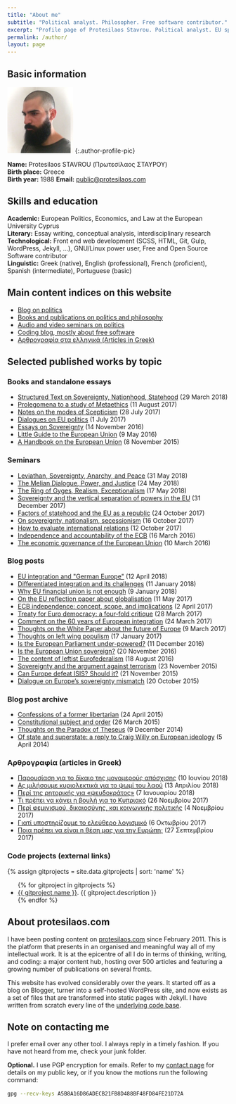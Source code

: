 ```yaml
---
title: "About me"
subtitle: "Political analyst. Philosopher. Free software contributor."
excerpt: "Profile page of Protesilaos Stavrou. Political analyst. EU specialist. Philosopher. Free/libre software contributor."
permalink: /author/
layout: page
---
```

## Basic information

![protesilaos_profile_pic](/images/self/prot_2018_150px.jpg)
{:.author-profile-pic}

**Name:** Protesilaos STAVROU (Πρωτεσίλαος ΣΤΑΥΡΟΥ)  
**Birth place:** Greece  
**Birth year:** 1988
**Email:** <public@protesilaos.com>  

## Skills and education

**Academic:** European Politics, Economics, and Law at the European University Cyprus  
**Literary:** Essay writing, conceptual analysis, interdisciplinary research  
**Technological:** Front end web development (SCSS, HTML, Git, Gulp, WordPress, Jekyll, ...), GNU/Linux power user, Free and Open Source Software contributor  
**Linguistic:** Greek (native), English (professional), French (proficient), Spanish (intermediate), Portuguese (basic)

## Main content indices on this website

- [Blog on politics](/blog/)
- [Books and publications on politics and philosophy](/books/)
- [Audio and video seminars on politics](/seminars/)
- [Coding blog, mostly about free software](/codelog/)
- [Αρθρογραφία στα ελληνικά (Articles in Greek)](/greek/)

## Selected published works by topic

### Books and standalone essays

- [Structured Text on Sovereignty, Nationhood, Statehood](/stsns/) (29 March 2018)
- [Prolegomena to a study of Metaethics](/prolegomena-study-metaethics/) (11 August 2017)
- [Notes on the modes of Scepticism](/notes-modes-scepticism/) (28 July 2017)
- [Dialogues on EU politics](/eudi/) (1 July 2017)
- [Essays on Sovereignty](/sov/) (14 November 2016)
- [Little Guide to the European Union](/euguide/) (9 May 2016)
- [A Handbook on the European Union](/euhandbook/) (8 November 2015)

### Seminars

- [Leviathan, Sovereignty, Anarchy, and Peace](/seminars/leviathan-sovereignty-anarchy-peace/) (31 May 2018)
- [The Melian Dialogue, Power, and Justice](/seminars/melian-dialogue-realism/) (24 May 2018)
- [The Ring of Gyges, Realism, Exceptionalism](/seminars/ring-gyges-realism-exceptionalism/) (17 May 2018)
- [Sovereignty and the vertical separation of powers in the EU](/seminars/sovereignty-eu-federation/) (31 December 2017)
- [Factors of statehood and the EU as a republic](/seminars/statehood-factors-eu-republic/) (24 October 2017)
- [On sovereignty, nationalism, secessionism](/seminars/sov-nation-secession/) (16 October 2017)
- [How to evaluate international relations](/seminars/sov-international-relations/) (12 October 2017)
- [Independence and accountability of the ECB](/seminars/ecb-independence-accountability/) (16 March 2016)
- [The economic governance of the European Union](/seminars/eu-economic-governance/) (10 March 2016)

### Blog posts

- [EU integration and "German Europe"](/eu-integration-german-europe/) (12 April 2018)
- [Differentiated integration and its challenges](/challenges-multi-speed-eu/) (11 January 2018)
- [Why EU financial union is not enough](/eu-financial-union-eu-effective-sovereignty/) (9 January 2018)
- [On the EU reflection paper about globalisation](/eu-reflection-paper-globalisation/) (11 May 2017)
- [ECB independence: concept, scope, and implications](/ecb-independence-review/) (2 April 2017)
- [Treaty for Euro democracy: a four-fold critique](/euro-area-democracy-treaty/) (28 March 2017)
- [Comment on the 60 years of European integration](/eu-integration-60/) (24 March 2017)
- [Thoughts on the White Paper about the future of Europe](/future-eu-white-paper/) (9 March 2017)
- [Thoughts on left wing populism](/thoughts-left-wing-populism/) (17 January 2017)
- [Is the European Parliament under-powered?](/ep-power-role/) (11 December 2016)
- [Is the European Union sovereign?](/eu-sovereignty/) (20 November 2016)
- [The content of leftist Eurofederalism](/leftist-federalism-content/) (18 August 2016)
- [Sovereignty and the argument against terrorism](/sovereignty-against-terrorism/) (23 November 2015)
- [Can Europe defeat ISIS? Should it?](/europe-isis-war/) (21 November 2015)
- [Dialogue on Europe’s sovereignty mismatch](/dialogue-eu-sovereignty-mismatch/) (20 October 2015)

### Blog post archive

- [Confessions of a former libertarian](/confessions-former-libertarian/) (24 April 2015)
- [Constitutional subject and order](/constitutional-subject-order/) (26 March 2015)
- [Thoughts on the Paradox of Theseus](/theseus-paradox/) (9 December 2014)
- [Of state and superstate: a reply to Craig Willy on European ideology](/european-ideology-mysticism-state-superstate/) (5 April 2014)

### Αρθρογραφία (articles in Greek)

- [Παρουσίαση για το δίκαιο της μονομερούς απόσχισης](/greek/2018-06-10-unilateral-secession-criteria/) (10 Ιουνίου 2018)
- [Ας μιλήσουμε κυριολεκτικά για το ψωμί του λαού](/greek/2018-04-13-real-bread/) (13 Απριλίου 2018)
- [Περί της ρητορικής για «ψευδοκράτος»](/greek/2018-01-07-cy-pseudo-state-rhetoric/) (7 Ιανουαρίου 2018)
- [Τι πρέπει να κάνει η βουλή για το Κυπριακό](/greek/2017-11-26-parl-cy-problem/) (26 Νοεμβρίου 2017)
- [Περί φεμινισμού, δικαιοσύνης, και κοινωνικής πολιτικής](/greek/2017-11-04-feminism-social-dimension/) (4 Νοεμβρίου 2017)
- [Γιατί υποστηρίζουμε το ελεύθερο λογισμικό](/greek/2017-10-06-support-free-software/) (6 Οκτωβρίου 2017)
- [Ποια πρέπει να είναι η θέση μας για την Ευρώπη;](/greek/2017-09-27-new-left-europe/) (27 Σεπτεμβρίου 2017)

### Code projects (external links)
{% assign gitprojects = site.data.gitprojects | sort: 'name' %}
<ul>
{% for gitproject in gitprojects %}
    <li>
        <a href="{{ gitproject.url }}">{{ gitproject.name }}</a>. <span>{{ gitproject.description }}</span>
    </li>
{% endfor %}
</ul>

<!-- ## Selected work experience -->

<!-- Parliamentary assistant to MEP Rui TAVARES for the Greens/EFA group during the seventh parliamentary term. -->

<!-- External expert for CEPS (Centre for European Policy Studies) in the preparation of the H2020 project proposal *Examining The Processes Of Legitimacy. Rule of Law, Fundamental Rights and Crises in the EU (EURULNET)*, within the Call CULT-COOP-01-2017 of the European Commission. -->

## About protesilaos.com

I have been posting content on [protesilaos.com](/) since February 2011. This is the platform that presents in an organised and meaningful way all of my intellectual work. It is at the epicentre of all I do in terms of thinking, writing, and coding: a major content hub, hosting over 500 articles and featuring a growing number of publications on several fronts.

This website has evolved considerably over the years. It started off as a blog on Blogger, turner into a self-hosted WordPress site, and now exists as a set of files that are transformed into static pages with Jekyll. I have written from scratch every line of the [underlying code base](https://github.com/protesilaos/protesilaos.github.io).

## Note on contacting me

I prefer email over any other tool. I always reply in a timely fashion. If you have not heard from me, check your junk folder.

**Optional.** I use PGP encryption for emails. Refer to my [contact page](/contact/) for details on my public key, or if you know the motions run the following command:

```sh
gpg --recv-keys A5B8A16D86ADECB21FB8D488BF48FD84FE21D72A
```
